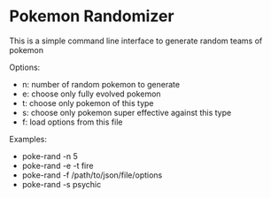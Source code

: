 Pokemon Randomizer
==================

This is a simple command line interface to generate random teams of pokemon


Options:

* n: number of random pokemon to generate
* e: choose only fully evolved pokemon
* t: choose only pokemon of this type
* s: choose only pokemon super effective against this type
* f: load options from this file

Examples:

* poke-rand -n 5
* poke-rand -e -t fire
* poke-rand -f /path/to/json/file/options
* poke-rand -s psychic
